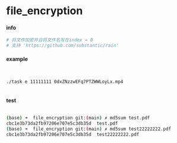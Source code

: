 # file_encryption



#### info

```bash
# 将文件加密并且将文件名写在index = 0
# 支持 'https://github.com/substantic/rain' 
```


#### example


```bash


./task e 11111111 0dxZNzzwEFq7PTZWWLoyLx.mp4



```



#### test

```bash

(base) ➜  file_encryption git:(main) ✗ md5sum test.pdf 
cbc1e3b73da2fb97206e707e5c3db35d  test.pdf
(base) ➜  file_encryption git:(main) ✗ md5sum test22222222.pdf 
cbc1e3b73da2fb97206e707e5c3db35d  test22222222.pdf

```